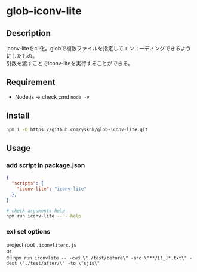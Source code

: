 # glob-iconv-lite

## Description

iconv-liteをcli化。globで複数ファイルを指定してエンコーディングできるようにしたもの。  
引数を渡すことでiconv-liteを実行することができる。  

## Requirement

* Node.js -> check cmd `node -v`

## Install

```sh
npm i -D https://github.com/ysknk/glob-iconv-lite.git
```

## Usage

### add script in package.json

```json
{
  "scripts": {
    "iconv-lite": "iconv-lite"
  },
}
```

```sh
# check arguments help
npm run iconv-lite -- --help
```

### ex) set options

project root `.iconvliterc.js`  
or  
cli `npm run iconvlite -- -cwd \"./test/before\" -src \"**/[!_]*.txt\" -dest \"./test/after/\" -to \"sjis\"
`
